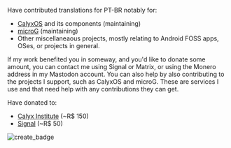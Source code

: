 Have contributed translations for PT-BR notably for:

  * [CalyxOS](https://calyxos.org) and its components (maintaining)
  * [microG](https://microg.org) (maintaining)
  * Other miscellaneaous projects, mostly relating to Android FOSS apps, OSes, or projects in general.

If my work benefited you in someway, and you'd like to donate some amount, you can contact me using Signal or Matrix, or using the Monero address in my Mastodon account.
You can also help by also contributing to the projects I support, such as CalyxOS and microG. These are services I use and that need help with any contributions they can get.

Have donated to:
  * [Calyx Institute](https://calyxinstitute.org) (~R$ 150)
  * [Signal](https://signal.org) (~R$ 50)

![create_badge](https://github.com/LucasMZReal/LucasMZReal/assets/55422065/104edda7-56dc-4880-8007-1647779b4ae2)
